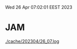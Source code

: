 Wed 26 Apr 07:02:01 EEST 2023
# JAM
<a href='./cache/202304/26_07.log'>./cache/202304/26_07.log</a>
